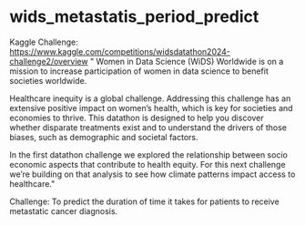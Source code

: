 # wids_metastatis_period_predict
Kaggle Challenge: https://www.kaggle.com/competitions/widsdatathon2024-challenge2/overview 
" Women in Data Science (WiDS) Worldwide is on a mission to increase participation of women in data science to benefit societies worldwide.

Healthcare inequity is a global challenge. Addressing this challenge has an extensive positive impact on women’s health, which is key for societies and economies to thrive. This datathon is designed to help you discover whether disparate treatments exist and to understand the drivers of those biases, such as demographic and societal factors.

In the first datathon challenge we explored the relationship between socio economic aspects that contribute to health equity. For this next challenge we’re building on that analysis to see how climate patterns impact access to healthcare."

Challenge: To predict the duration of time it takes for patients to receive metastatic cancer diagnosis.

